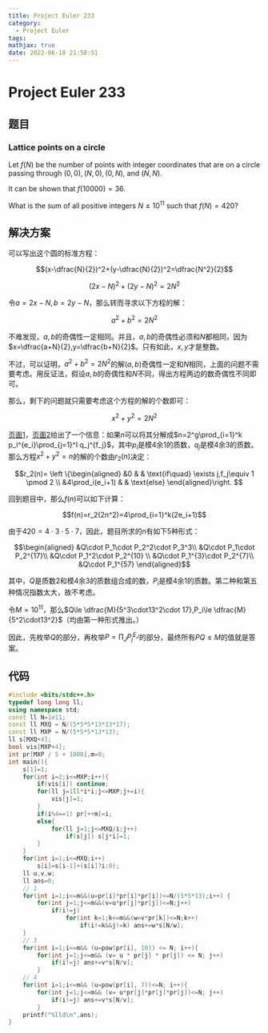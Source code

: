 ```yaml
---
title: Project Euler 233
category:
  - Project Euler
tags:
mathjax: true
date: 2022-06-18 21:58:51
---
```


<escape><!-- more --></escape>

# Project Euler 233

## 题目

### Lattice points on a circle

Let $f(N)$ be the number of points with integer coordinates that are on a circle passing through $(0,0), (N,0),(0,N),$ and $(N,N)$.

It can be shown that $f(10000)=36$.

What is the sum of all positive integers $N\le10^{11}$ such that $f(N)=420$?

## 解决方案

可以写出这个圆的标准方程：

$$(x-\dfrac{N}{2})^2+(y-\dfrac{N}{2})^2=\dfrac{N^2}{2}$$

$$(2x-N)^2+(2y-N)^2=2N^2$$

令$a=2x-N,b=2y-N$，那么转而寻求以下方程的解：

$$a^2+b^2=2N^2$$

不难发现，$a,b$的奇偶性一定相同。并且，$a,b$的奇偶性必须和$N$都相同，因为$x=\dfrac{a+N}{2},y=\dfrac{b+N}{2}$。只有如此，$x,y$才是整数。

不过，可以证明，$a^2+b^2=2N^2$的解$(a,b)$奇偶性一定和$N$相同，上面的问题不需要考虑。用反证法，假设$a,b$的奇偶性和$N$不同，得出方程两边的数奇偶性不同即可。

那么，剩下的问题就只需要考虑这个方程的解的个数即可：

$$x^2+y^2=2N^2$$

[页面1](https://en.wikipedia.org/wiki/Sum_of_squares_function#Formulae#)，[页面2](https://mathworld.wolfram.com/SumofSquaresFunction.html)给出了一个信息：如果$n$可以将其分解成$n=2^g\prod_{i=1}^k p_i^{e_i}\prod_{j=1}^l q_j^{f_j}$，其中$p_i$是模$4$余$1$的质数，$q_j$是模$4$余$3$的质数。那么方程$x^2+y^2=n$的解的个数由$r_2(n)$决定：

$$r_2(n)=
\left \{\begin{aligned}
  &0  & & \text{if\quad} \exists j,f_j\equiv 1 \pmod 2 \\
  &4\prod_i(e_i+1) & & \text{else}
\end{aligned}\right.
$$

回到题目中，那么$f(n)$可以如下计算：

$$f(n)=r_2(2n^2)=4\prod_{i=1}^k(2e_i+1)$$

由于$420=4\cdot3\cdot 5\cdot 7$，因此，题目所求的$n$有如下$5$种形式：

$$\begin{aligned}
&Q\cdot P_1\cdot P_2^2\cdot P_3^3\\
&Q\cdot P_1\cdot P_2^{17}\\
&Q\cdot P_1^2\cdot P_2^{10} \\
&Q\cdot P_1^{3}\cdot P_2^{7}\\
&Q\cdot P_1^{57}
\end{aligned}$$

其中，$Q$是质数$2$和模$4$余$3$的质数组合成的数，$P_i$是模$4$余$1$的质数。第二种和第五种情况指数太大，故不考虑。

令$M=10^{11}$，那么$Q\le \dfrac{M}{5^3\cdot13^2\cdot 17},P_i\le \dfrac{M}{5^2\cdot13^2}$（均由第一种形式推出。）

因此，先枚举$Q$的部分，再枚举$P=\prod_JP_j^{E_J}$的部分，最终所有$PQ\le M$的值就是答案。

## 代码

```C++
#include <bits/stdc++.h>
typedef long long ll;
using namespace std;
const ll N=1e11;
const ll MXQ = N/(5*5*5*13*13*17);
const ll MXP = N/(5*5*5*13*13);
ll s[MXQ+4];
bool vis[MXP+4];
int pr[MXP / 5 + 1000],m=0;
int main(){
    s[1]=1;
    for(int i=2;i<=MXP;i++){
        if(vis[i]) continue;
        for(ll j=1ll*i*i;j<=MXP;j+=i){
            vis[j]=1;
        }
        if(i%4==1) pr[++m]=i;
        else{
            for(ll j=1;j<=MXQ/i;j++)
                if(s[j]) s[j*i]=1;
        }
    }
    for(int i=1;i<=MXQ;i++)
        s[i]=s[i-1]+(s[i]?i:0);
    ll u,v,w;
    ll ans=0;
    // 1
    for(int i=1;i<=m&&(u=pr[i]*pr[i]*pr[i])<=N/(5*5*13);i++) {
        for(int j=1;j<=m&&(v=u*pr[j]*pr[j])<=N;j++)
            if(i!=j)
                for(int k=1;k<=m&&(w=v*pr[k])<=N;k++)
                    if(i!=k&&j!=k) ans+=w*s[N/w];
    }
    // 3
    for(int i=1;i<=m&& (u=pow(pr[i], 10)) <= N; i++){
        for(int j=1;j<=m&& (v= u * pr[j] * pr[j]) <= N; j++)
            if(i!=j) ans+=v*s[N/v];
        }
    // 4
    for(int i=1;i<=m&& (u=pow(pr[i], 7))<=N; i++){
        for(int j=1;j<=m&& (v= u*pr[j]*pr[j]*pr[j])<=N; j++)
            if(i!=j) ans+=v*s[N/v];
        }
    printf("%lld\n",ans);
}
```
